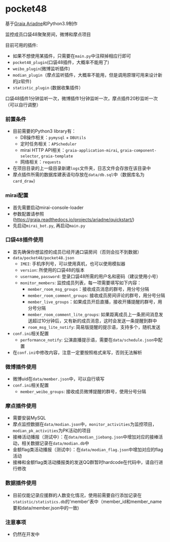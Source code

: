 # pocket48
基于[Graia Ariadne](https://github.com/GraiaProject/Ariadne/)和Python3.9制作

监控成员口袋48聚聚房间，微博和摩点项目

目前可用的插件:
* 如果不想使用某插件，只需要在`main.py`中注释掉相应行即可
* `pocket48_plugin`(口袋48插件，大概率不能用了)
* `weibo_plugin`(微博监听插件)
* `modian_plugin`（摩点监听插件，大概率不能用，但是调用原理可用来设计新的jz软件)
* `statistic_plugin` (数据收集插件）

口袋48插件1分钟监听一次，微博插件1分钟监听一次，摩点插件20秒监听一次（可以自行调整）

### 前置条件
* 目前需要的Python3 library有：
    + DB操作相关：`pymysql` + `DBUtils`
    + 定时任务相关：`APScheduler`
    + mirai HTTP API相关：`graia-application-mirai`, `graia-component-selector`, `graia-template`
    + 网络相关：`requests`
* 在项目目录的上一级目录新建`logs`文件夹，日志文件会存放在该目录中
* 摩点插件所需的数据库建表语句存放在`data/db.sql`中（数据库名为`card_draw`）


### mirai配置
* 首先需要启动mirai-console-loader
* 参数配置请参照(https://graia.readthedocs.io/projects/ariadne/quickstart/)
* 先启动`mirai_bot.py`, 再启动`main.py`

### 口袋48插件使用
* 首先确保你想监控的成员已经开通口袋房间（否则会拉不到数据）
* `data/pocket48/pocket48.json`
    + `IMEI`: 手机序列号，可以使用真机，也可以使用模拟器
    + `version`: 所使用的口袋48的版本
    + `username`, `password`: 登录口袋48所需的用户名和密码（建议使用小号）
    + `monitor_members`: 监控成员列表，每一项需要填写如下内容：
        * `member_room_msg_groups`：接收成员消息的群号，用分号分隔
        + `member_room_comment_groups`: 接收成员房间评论的群号，用分号分隔
        + `member_live_groups`：如果成员开启直播，接收开播提醒的群号，用分号分隔
        + `member_room_comment_lite_groups`: 如果距离成员上一条房间消息发送超过10分钟后，又有新的成员消息，这时会发送一条提醒到群中
        + `room_msg_lite_notify`: 简易版提醒的提示语，支持多个，随机发送
* `conf.ini`相关配置
    + `performance_notify`: 公演直播提示语，需要在`data/schedule.json`中配置
* 在`conf.ini`中修改内容，注意一定要按照格式来写，否则无法解析


### 微博插件使用
* 微博uid在`data/member.json`中，可以自行填写
* `conf.ini`相关配置
    + `member_weibo_groups`: 接收成员微博提醒的群号，使用分号分隔


### 摩点插件使用
* 需要安装MySQL
* 摩点监控数据在`data/modian.json`中，`monitor_activities`为监控项目，`modian_pk_activities`为PK活动的项目
* 接棒活动播报（测试中）：在`data/modian_jiebang.json`中增加对应的接棒活动，相关数据记录在`data/modian.db`中
* 金额flag类活动播报（测试中）：在`data/modian_flag.json`中增加对应的flag活动
* 接棒和金额flag类活动播报类的发送QQ群暂时hardcode在代码中，请自行进行修改


### 数据插件使用
* 目前仅能记录应援群的人数变化情况，使用前需要自行添加记录在`statistic/statistics.db`的'member'表中（member_id和member_name要和data/member.json中的一致)


### 注意事项
* 仍然在开发中

